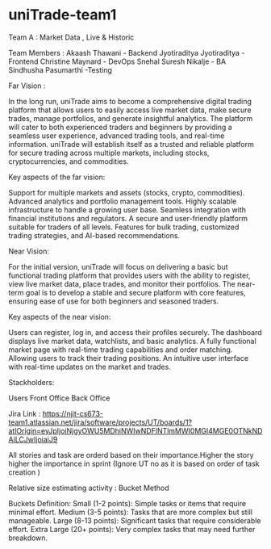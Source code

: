 # uniTrade-team1

Team A : Market Data , Live & Historic

Team Members : 
Akaash Thawani - Backend
Jyotiraditya Jyotiraditya - Frontend
Christine Maynard - DevOps
Snehal Suresh Nikalje - BA 
Sindhusha Pasumarthi -Testing

Far Vision :

In the long run, uniTrade aims to become a comprehensive digital trading platform that allows users to easily access live market data, make secure trades, manage portfolios, and generate insightful analytics. The platform will cater to both experienced traders and beginners by providing a seamless user experience, advanced trading tools, and real-time information. uniTrade will establish itself as a trusted and reliable platform for secure trading across multiple markets, including stocks, cryptocurrencies, and commodities.

Key aspects of the far vision:

Support for multiple markets and assets (stocks, crypto, commodities).
Advanced analytics and portfolio management tools.
Highly scalable infrastructure to handle a growing user base.
Seamless integration with financial institutions and regulators.
A secure and user-friendly platform suitable for traders of all levels.
Features for bulk trading, customized trading strategies, and AI-based recommendations.

Near Vision:

For the initial version, uniTrade will focus on delivering a basic but functional trading platform that provides users with the ability to register, view live market data, place trades, and monitor their portfolios. The near-term goal is to develop a stable and secure platform with core features, ensuring ease of use for both beginners and seasoned traders.

Key aspects of the near vision:

Users can register, log in, and access their profiles securely.
The dashboard displays live market data, watchlists, and basic analytics.
A fully functional market page with real-time trading capabilities and order matching.
Allowing users to track their trading positions.
An intuitive user interface with real-time updates on the market and trades.

Stackholders: 

Users
Front Office 
Back Office 

Jira Link : https://njit-cs673-team1.atlassian.net/jira/software/projects/UT/boards/1?atlOrigin=eyJpIjoiNjgyOWU5MDhiNWIwNDFlNTlmMWI0MGI4MGE0OTNkNDAiLCJwIjoiaiJ9

All stories and task are orderd based on their importance.Higher the story higher the importance in sprint (Ignore UT no as it is based on order of task creation )

Relative size estimating activity : Bucket Method

Buckets Definition:
Small (1-2 points): Simple tasks or items that require minimal effort.
Medium (3-5 points): Tasks that are more complex but still manageable.
Large (8-13 points): Significant tasks that require considerable effort.
Extra Large (20+ points): Very complex tasks that may need further breakdown.



